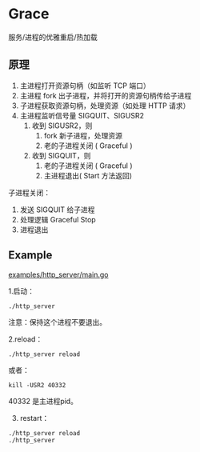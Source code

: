 # Grace

服务/进程的优雅重启/热加载

## 原理

1. 主进程打开资源句柄（如监听 TCP 端口）
2. 主进程 fork 出子进程，并将打开的资源句柄传给子进程
3. 子进程获取资源句柄，处理资源（如处理 HTTP 请求）
4. 主进程监听信号量 SIGQUIT、SIGUSR2
   1. 收到 SIGUSR2，则
        1. fork 新子进程，处理资源
        2. 老的子进程关闭 ( Graceful )
   2. 收到 SIGQUIT，则
        1. 老的子进程关闭 ( Graceful )
        2. 主进程退出( Start 方法返回)

子进程关闭：
1. 发送 SIGQUIT 给子进程
2. 处理逻辑 Graceful Stop
3. 进程退出

## Example
[examples/http_server/main.go](./examples/http_server/main.go)

1.启动：  
```
./http_server
```
注意：保持这个进程不要退出。

2.reload：  
```
./http_server reload
```
或者：
```
kill -USR2 40332
```
40332 是主进程pid。

3. restart：
```
./http_server reload
./http_server
```
